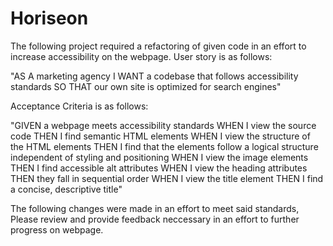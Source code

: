 # Horiseon

The following project required a refactoring of given code in an effort to increase accessibility on the webpage. User story is as follows:

"AS A marketing agency
I WANT a codebase that follows accessibility standards
SO THAT our own site is optimized for search engines"

Acceptance Criteria is as follows:

"GIVEN a webpage meets accessibility standards
WHEN I view the source code
THEN I find semantic HTML elements
WHEN I view the structure of the HTML elements
THEN I find that the elements follow a logical structure independent of styling and positioning
WHEN I view the image elements
THEN I find accessible alt attributes
WHEN I view the heading attributes
THEN they fall in sequential order
WHEN I view the title element
THEN I find a concise, descriptive title"

The following changes were made in an effort to meet said standards, Please review and provide feedback neccessary in an effort to further progress on webpage.
